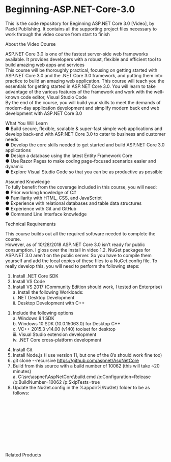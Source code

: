 # Beginning-ASP.NET-Core-3.0<br/>
This is the code repository for Beginning ASP.NET Core 3.0 [Video], by Packt Publishing. It contains all the supporting project files necessary to work through the video course from start to finish<br/> 


About the Video Course<br/>

ASP.NET Core 3.0 is one of the fastest server-side web frameworks available. It provides developers with a robust, flexible and efficient tool to build amazing web apps and services<br/>
This course will be thoroughly practical, focusing on getting started with ASP.NET Core 3.0 and the .NET Core 3.0 framework, and putting them into practice to build an amazing web application. This course will teach you the essentials for getting started in ASP.NET Core 3.0. You will learn to take advantage of the various features of the framework and work with the well-known code editor, Visual Studio Code<br/>
By the end of the course, you will build your skills to meet the demands of modern-day application development and simplify modern back end web development with ASP.NET Core 3.0<br/>


What You Will Learn<br/>
● Build secure, flexible, scalable & super-fast simple web applications and develop back-end with ASP.NET Core 3.0 to cater to business and customer needs<br/>
● Develop the core skills needed to get started and build ASP.NET Core 3.0 applications<br/>
● Design a database using the latest Entity Framework Core<br/>
● Use Razor Pages to make coding page-focused scenarios easier and dynamic<br/>
● Explore Visual Studio Code so that you can be as productive as possible<br/>


Assumed Knowledge<br/>
To fully benefit from the coverage included in this course, you will need:<br/>
●	Prior working knowledge of C#<br/>
●	Familiarity with HTML, CSS, and JavaScript<br/>
●	Experience with relational databases and table data structures<br/>
●	Experience with Git and GitHub<br/>
●	Command Line Interface knowledge<br/>


Technical Requirements<br/>

This course builds out all the required software needed to complete the course.<br/>
However, as of 10/28/2018 ASP.NET Core 3.0 isn’t ready for public consumption. I gloss over the install in video 1.2. NuGet packages for ASP.NET 3.0 aren’t on the public server. So you have to compile them yourself and add the local copies of these files to a NuGet.config file. To really develop this, you will need to perform the following steps:<br/>
1)	Install .NET Core SDK<br/>
2)	Install VS Code<br/>
3)	Install VS 2017 (Community Edition should work, I tested on Enterprise)<br/>
a.	Install the following Workloads:<br/>
i.	.NET Desktop Development<br/>
ii.	Desktop Development with C++<br/>
1.	Include the following options<br/>
a.	Windows 8.1 SDK<br/>
b.	Windows 10 SDK (10.0.15063.0) for Desktop C++<br/>
c.	VC++ 2015.3 v14.00 (v140) toolset for desktop<br/>
iii.	Visual Studio extension development<br/>
iv.	.NET Core cross-platform development<br/>
4)	Install Git<br/>
5)	Install Node.js (I use version 11, but one of the 8’s should work fine too)<br/>
6)	git clone --recursive https://github.com/aspnet/AspNetCore<br/>
7)	Build from this source with a build number of 10062 (this will take ~20 minutes)<br/>
a.	C:\src\aspnet\AspNetCore\build.cmd /p:Configuration=Release /p:BuildNumber=10062 /p:SkipTests=true<br/>
8)	Update the NuGet.config in the %appdir%/NuGet/ folder to be as follows:<br/>
<?xml version="1.0" encoding="utf-8"?><br/>
<configuration><br/>
    <packageSources><br/>
        <clear /><br/>
        <add key="MyBuildOfAspNetCore" value="C:\src\aspnet\AspNetCore\artifacts\build\" /><br/>
        <add key="NuGet.org" value="https://api.nuget.org/v3/index.json" /><br/>
    </packageSources><br/>
</configuration><br/>


Related Products
